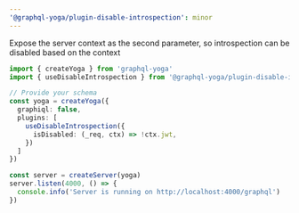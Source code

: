 ```yaml
---
'@graphql-yoga/plugin-disable-introspection': minor
---
```


Expose the server context as the second parameter, so introspection can be disabled based on the
context

```ts "Disabling GraphQL schema introspection based on the context" {7}
import { createYoga } from 'graphql-yoga'
import { useDisableIntrospection } from '@graphql-yoga/plugin-disable-introspection'

// Provide your schema
const yoga = createYoga({
  graphiql: false,
  plugins: [
    useDisableIntrospection({
      isDisabled: (_req, ctx) => !ctx.jwt,
    })
  ]
})

const server = createServer(yoga)
server.listen(4000, () => {
  console.info('Server is running on http://localhost:4000/graphql')
})
```